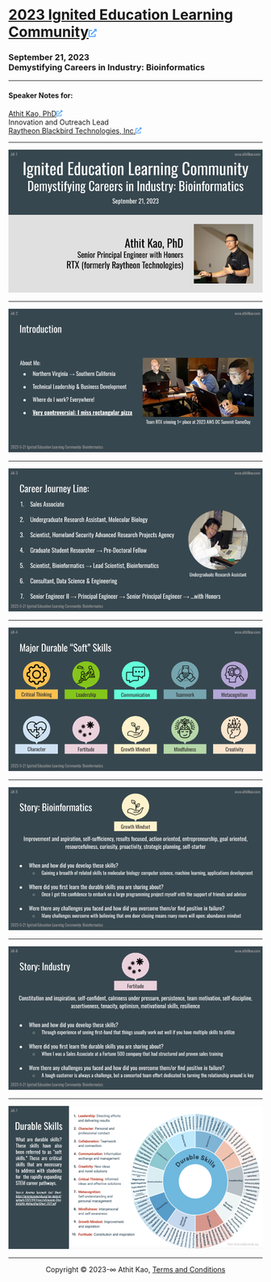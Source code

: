 # [2023 Ignited Education Learning Community![external-link-alt-solid_58a6ff_16px](.img/external-link-alt-solid_58a6ff_16px.png)](https://www.igniteducation.org/teachers/learning-community/)

### September 21, 2023</br>Demystifying Careers in Industry: Bioinformatics

---

#### Speaker Notes for:

[Athit Kao, PhD![external-link-alt-solid_58a6ff_12px](.img/external-link-alt-solid_58a6ff_12px.png)](https://www.athitkao.com)  
Innovation and Outreach Lead  
[Raytheon Blackbird Technologies, Inc.![external-link-alt-solid_58a6ff_12px](.img/external-link-alt-solid_58a6ff_12px.png)](https://www.rtx.com/rbt)

---

[![2023_Ignited_Education_Bioinformatics_AK_Visual_Aids_1](.img/2023_Ignited_Education_Bioinformatics_AK_Visual_Aids_1.png)](#nolink)

---

[![2023_Ignited_Education_Bioinformatics_AK_Visual_Aids_2](.img/2023_Ignited_Education_Bioinformatics_AK_Visual_Aids_2.png)](#nolink)

---

[![2023_Ignited_Education_Bioinformatics_AK_Visual_Aids_3](.img/2023_Ignited_Education_Bioinformatics_AK_Visual_Aids_3.png)](#nolink)

---

[![2023_Ignited_Education_Bioinformatics_AK_Visual_Aids_4](.img/2023_Ignited_Education_Bioinformatics_AK_Visual_Aids_4.png)](#nolink)

---

[![2023_Ignited_Education_Bioinformatics_AK_Visual_Aids_5](.img/2023_Ignited_Education_Bioinformatics_AK_Visual_Aids_5.png)](#nolink)

---

[![2023_Ignited_Education_Bioinformatics_AK_Visual_Aids_6](.img/2023_Ignited_Education_Bioinformatics_AK_Visual_Aids_6.png)](#nolink)

---

[![2023_Ignited_Education_Bioinformatics_AK_Visual_Aids_7](.img/2023_Ignited_Education_Bioinformatics_AK_Visual_Aids_7.png)](#nolink)

---

<p align="center">Copyright © 2023-∞ Athit Kao, <a href="http://www.athitkao.com/tos.html" target="_blank">Terms and Conditions</a></p>
